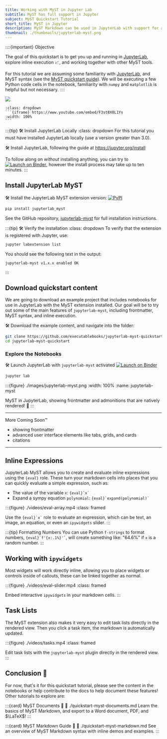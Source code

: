 ```yaml
---
title: Working with MyST in Jupyter Lab
subtitle: MyST has full support in Jupyter
subject: MyST Quickstart Tutorial
short_title: MyST in Jupyter
description: MyST Markdown can be used in JupyterLab with support for all MyST syntax as well as inline execution.
thumbnail: ./thumbnails/jupyterlab-myst.png
---
```


::::{important} Objective

The goal of this quickstart is to get you up and running in [JupyterLab](https://jupyter.org), explore inline execution 📈, and working together with other MyST tools.

For this tutorial we are assuming some familiarity with [JupyterLab](https://jupyter.org), and MyST syntax (see the [MyST quickstart guide](./quickstart-myst-markdown.md)). We will be executing a few Python code cells in the notebook, familiarity with `numpy` and `matplotlib` is helpful but not necessary.
::::

![](#lookout-for-tutorial-actions)

````{note} See the video tutorial 📺
:class: dropdown
```{iframe} https://www.youtube.com/embed/F3st8X0L1Ys
:width: 100%
```
````

:::{tip} 🛠 Install JupyterLab Locally
:class: dropdown
For this tutorial you must have installed JupyterLab locally (use a version greater than 3.0).

🛠 Install JupyterLab, following the guide at <https://jupyter.org/install>

To follow along on _without_ installing anything, you can try to [![Launch on Binder][binder-badge]][binder-link], however the install process may take up to ten minutes.
:::

## Install JupyterLab MyST

🛠 Install the JupyterLab MyST extension version: [![PyPI](https://img.shields.io/pypi/v/jupyterlab-myst.svg)](https://pypi.org/project/jupyterlab-myst)

```bash
pip install jupyterlab_myst
```

See the GitHub repository, [jupyterlab-myst](https://github.com/executablebooks/jupyterlab-myst) for full installation instructions.

:::{tip} 🛠 Verify the installation
:class: dropdown
To verify that the extension is registered with Jupyter, use:

```bash
jupyter labextension list
```

You should see the following text in the output:

```text
jupyterlab-myst v1.x.x enabled OK
```

:::

## Download quickstart content

We are going to download an example project that includes notebooks for use in JupyterLab with the MyST extension installed.
Our goal will be to try out some of the main features of `jupyterlab-myst`, including frontmatter, MyST syntax, and inline execution.

🛠 Download the example content, and navigate into the folder:

```bash
git clone https://github.com/executablebooks/jupyterlab-myst-quickstart.git
cd jupyterlab-myst-quickstart
```

### Explore the Notebooks

🛠 Launch JupyterLab with `jupyterlab-myst` activated [![Launch on Binder][binder-badge]][binder-link]

```bash
jupyter lab
```

:::{figure} ./images/jupyterlab-myst.png
:width: 100%
:name: jupyterlab-myst

MyST in JupyterLab, showing frontmatter and admonitions that are natively rendered! 🎉
:::

---

More Coming Soon™

- showing frontmatter
- advanced user interface elements like tabs, grids, and cards
- citations

---

## Inline Expressions

JupyterLab MyST allows you to create and evaluate inline expressions using the `{eval}` role.
These turn your markdown cells into places that you can quickly evaluate a simple expression, such as:

- The value of the variable `x`: `` {eval}`x` ``
- Expand a sympy equation `polynomial`: `` {eval}`expand(polynomial)` ``

:::{figure} ./videos/eval-array.mp4
:class: framed

Use the `` {eval}`x` `` role to evaluate an expression, which can be text, an image, an equation, or even an `ipywidgets` slider.
:::

:::{tip} Formatting Numbers
You can use Python `f-strings` to format numbers, `` {eval}`f'{x:.1%}'` ``, will create something like: "64.6%" if `x` is a random number.
:::

## Working with `ipywidgets`

Most widgets will work directly inline, allowing you to place widgets or controls inside of callouts, these can be linked together as normal.

:::{figure} ./videos/eval-slider.mp4
:class: framed

Embed interactive `ipywidgets` in your markdown cells.
:::

## Task Lists

The MyST extension also makes it very easy to edit task lists directly in the rendered view. Then you click a task item, the markdown is automatically updated.

:::{figure} ./videos/tasks.mp4
:class: framed

Edit task lists with the `jupyterlab-myst` plugin directly in the rendered view.
:::

## Conclusion 🥳

For now, that's it for this quickstart tutorial, please see the content in the notebooks or help contribute to the docs to help document these features! Other tutorials to explore are:

:::{card} MyST Documents 📑
:link: ./quickstart-myst-documents.md
Learn the basics of MyST Markdown, and export to a Word document, PDF, and $\LaTeX$!
:::

:::{card} MyST Markdown Guide 📖
:link: ./quickstart-myst-markdown.md
See an overview of MyST Markdown syntax with inline demos and examples.
:::

[binder-badge]: https://mybinder.org/badge_logo.svg
[binder-link]: https://mybinder.org/v2/gh/executablebooks/jupyterlab-myst-quickstart/main?urlpath=lab
